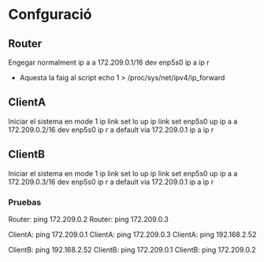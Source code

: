 # Confguració

## Router
Engegar normalment
ip a a 172.209.0.1/16 dev enp5s0
ip a
ip r
* Aquesta la faig al script
	echo 1 > /proc/sys/net/ipv4/ip_forward 

## ClientA
Iniciar el sistema en mode 1
ip link set lo up
ip link set enp5s0 up
ip a a 172.209.0.2/16 dev enp5s0
ip r a default via 172.209.0.1
ip a
ip r

## ClientB
Iniciar el sistema en mode 1
ip link set lo up
ip link set enp5s0 up
ip a a 172.209.0.3/16 dev enp5s0
ip r a default via 172.209.0.1
ip a
ip r


### Pruebas
Router: ping 172.209.0.2
Router: ping 172.209.0.3

ClientA: ping 172.209.0.1
ClientA: ping 172.209.0.3
ClientA: ping 192.168.2.52

ClientB: ping 192.168.2.52
ClientB: ping 172.209.0.1
ClientB: ping 172.209.0.2
